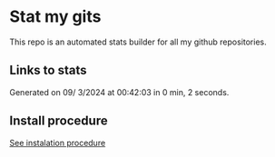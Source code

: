 # Stat my gits

This repo is an automated stats builder for all my github repositories.

## Links to stats


Generated on 09/ 3/2024 at 00:42:03 in 0 min, 2 seconds.

## Install procedure

[See instalation procedure](./src/install.md)
